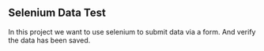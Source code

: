 ## Selenium Data Test
In this project we want to use selenium to submit data via a form.  And verify the data has been saved.